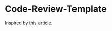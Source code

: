 # Code-Review-Template

Inspired by [this article](https://google.github.io/eng-practices/review/).
